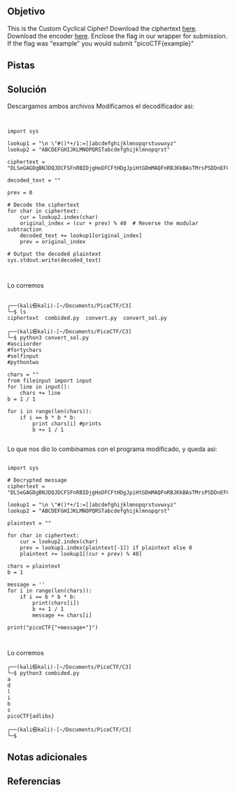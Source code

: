 ## Objetivo

This is the Custom Cyclical Cipher! Download the ciphertext [here](https://artifacts.picoctf.net/c_titan/47/ciphertext). Download the encoder [here](https://artifacts.picoctf.net/c_titan/47/convert.py). Enclose the flag in our wrapper for submission. If the flag was "example" you would submit "picoCTF{example}"

## Pistas
## Solución


Descargamos ambos archivos
Modificamos el decodificador asi:

```


import sys

lookup1 = "\n \"#()*+/1:=[]abcdefghijklmnopqrstuvwxyz"
lookup2 = "ABCDEFGHIJKLMNOPQRSTabcdefghijklmnopqrst"

ciphertext = "DLSeGAGDgBNJDQJDCFSFnRBIDjgHoDFCFtHDgJpiHtGDmMAQFnRBJKkBAsTMrsPSDDnEFCFtIbEDtDCIbFCFtHTJDKerFldbFObFCFtLBFkBAAAPFnRBJGEkerFlcPgKkImHnIlATJDKbTbFOkdNnsgbnJRMFnRBNAFkBAAAbrcbTKAkOgFpOgFpOpkBAAAAAAAiClFGIPFnRBaKliCgClFGtIBAAAAAAAOgGEkImHnIl"

decoded_text = ""

prev = 0

# Decode the ciphertext
for char in ciphertext:
    cur = lookup2.index(char)
    original_index = (cur + prev) % 40  # Reverse the modular subtraction
    decoded_text += lookup1[original_index]
    prev = original_index

# Output the decoded plaintext
sys.stdout.write(decoded_text)



```

Lo corremos
```

┌──(kali㉿kali)-[~/Documents/PicoCTF/C3]
└─$ ls
ciphertext  combided.py  convert.py  convert_sol.py
                                                                                   
┌──(kali㉿kali)-[~/Documents/PicoCTF/C3]
└─$ python3 convert_sol.py                                     
#asciiorder
#fortychars
#selfinput
#pythontwo

chars = ""
from fileinput import input
for line in input():
    chars += line
b = 1 / 1

for i in range(len(chars)):
    if i == b * b * b:
        print chars[i] #prints
        b += 1 / 1
                                                                

```

Lo que nos dio lo combinamos con el programa modificado, y queda asi:
```

import sys

# Decrypted message
ciphertext = "DLSeGAGDgBNJDQJDCFSFnRBIDjgHoDFCFtHDgJpiHtGDmMAQFnRBJKkBAsTMrsPSDDnEFCFtIbEDtDCIbFCFtHTJDKerFldbFObFCFtLBFkBAAAPFnRBJGEkerFlcPgKkImHnIlATJDKbTbFOkdNnsgbnJRMFnRBNAFkBAAAbrcbTKAkOgFpOgFpOpkBAAAAAAAiClFGIPFnRBaKliCgClFGtIBAAAAAAAOgGEkImHnIl"

lookup1 = "\n \"#()*+/1:=[]abcdefghijklmnopqrstuvwxyz"
lookup2 = "ABCDEFGHIJKLMNOPQRSTabcdefghijklmnopqrst"

plaintext = ""

for char in ciphertext:
    cur = lookup2.index(char)
    prev = lookup1.index(plaintext[-1]) if plaintext else 0
    plaintext += lookup1[(cur + prev) % 40]

chars = plaintext
b = 1

message = ''
for i in range(len(chars)):
    if i == b * b * b:
        print(chars[i])
        b += 1 / 1
        message += chars[i]

print("picoCTF{"+message+"}")



```
Lo corremos
```
┌──(kali㉿kali)-[~/Documents/PicoCTF/C3]
└─$ python3 combided.py   
a
d
l
i
b
s
picoCTF{adlibs}
                                                                                   
┌──(kali㉿kali)-[~/Documents/PicoCTF/C3]
└─$ 
```
## Notas adicionales
## Referencias